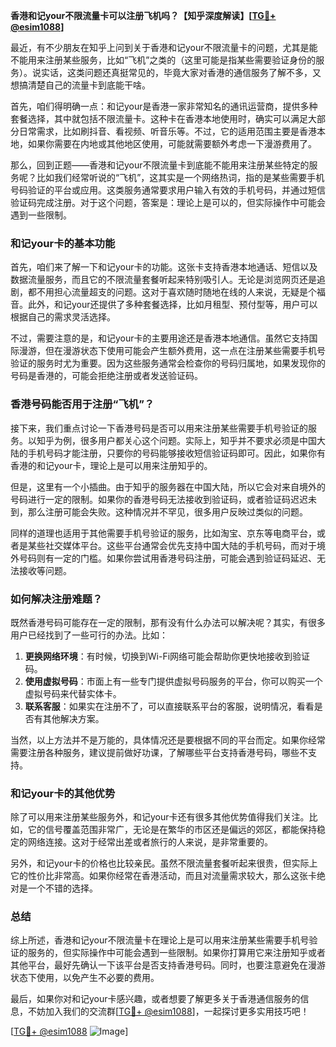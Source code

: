 **香港和记your不限流量卡可以注册飞机吗？【知乎深度解读】[[TG💪+ @esim1088](https://t.me/s/esim1088)]**

最近，有不少朋友在知乎上问到关于香港和记your不限流量卡的问题，尤其是能不能用来注册某些服务，比如“飞机”之类的（这里可能是指某些需要验证身份的服务）。说实话，这类问题还真挺常见的，毕竟大家对香港的通信服务了解不多，又想搞清楚自己的流量卡到底能干啥。

首先，咱们得明确一点：和记your是香港一家非常知名的通讯运营商，提供多种套餐选择，其中就包括不限流量卡。这种卡在香港本地使用时，确实可以满足大部分日常需求，比如刷抖音、看视频、听音乐等。不过，它的适用范围主要是香港本地，如果你需要在内地或其他地区使用，可能就需要额外考虑一下漫游费用了。

那么，回到正题——香港和记your不限流量卡到底能不能用来注册某些特定的服务呢？比如我们经常听说的“飞机”，这其实是一个网络热词，指的是某些需要手机号码验证的平台或应用。这类服务通常要求用户输入有效的手机号码，并通过短信验证码完成注册。对于这个问题，答案是：理论上是可以的，但实际操作中可能会遇到一些限制。

### 和记your卡的基本功能

首先，咱们来了解一下和记your卡的功能。这张卡支持香港本地通话、短信以及数据流量服务，而且它的不限流量套餐听起来特别吸引人。无论是浏览网页还是追剧，都不用担心流量超支的问题。这对于喜欢随时随地在线的人来说，无疑是个福音。此外，和记your还提供了多种套餐选择，比如月租型、预付型等，用户可以根据自己的需求灵活选择。

不过，需要注意的是，和记your卡的主要用途还是香港本地通信。虽然它支持国际漫游，但在漫游状态下使用可能会产生额外费用，这一点在注册某些需要手机号验证的服务时尤为重要。因为这些服务通常会检查你的号码归属地，如果发现你的号码是香港的，可能会拒绝注册或者发送验证码。

### 香港号码能否用于注册“飞机”？

接下来，我们重点讨论一下香港号码是否可以用来注册某些需要手机号验证的服务。以知乎为例，很多用户都关心这个问题。实际上，知乎并不要求必须是中国大陆的手机号码才能注册，只要你的号码能够接收短信验证码即可。因此，如果你有香港的和记your卡，理论上是可以用来注册知乎的。

但是，这里有一个小插曲。由于知乎的服务器在中国大陆，所以它会对来自境外的号码进行一定的限制。如果你的香港号码无法接收到验证码，或者验证码迟迟未到，那么注册可能会失败。这种情况并不罕见，很多用户反映过类似的问题。

同样的道理也适用于其他需要手机号验证的服务，比如淘宝、京东等电商平台，或者是某些社交媒体平台。这些平台通常会优先支持中国大陆的手机号码，而对于境外号码则有一定的门槛。如果你尝试用香港号码注册，可能会遇到验证码延迟、无法接收等问题。

### 如何解决注册难题？

既然香港号码可能存在一定的限制，那有没有什么办法可以解决呢？其实，有很多用户已经找到了一些可行的办法。比如：

1. **更换网络环境**：有时候，切换到Wi-Fi网络可能会帮助你更快地接收到验证码。
2. **使用虚拟号码**：市面上有一些专门提供虚拟号码服务的平台，你可以购买一个虚拟号码来代替实体卡。
3. **联系客服**：如果实在注册不了，可以直接联系平台的客服，说明情况，看看是否有其他解决方案。

当然，以上方法并不是万能的，具体情况还是要根据不同的平台而定。如果你经常需要注册各种服务，建议提前做好功课，了解哪些平台支持香港号码，哪些不支持。

### 和记your卡的其他优势

除了可以用来注册某些服务外，和记your卡还有很多其他优势值得我们关注。比如，它的信号覆盖范围非常广，无论是在繁华的市区还是偏远的郊区，都能保持稳定的网络连接。这对于经常出差或者旅行的人来说，是非常重要的。

另外，和记your卡的价格也比较亲民。虽然不限流量套餐听起来很贵，但实际上它的性价比非常高。如果你经常在香港活动，而且对流量需求较大，那么这张卡绝对是一个不错的选择。

### 总结

综上所述，香港和记your不限流量卡在理论上是可以用来注册某些需要手机号验证的服务的，但实际操作中可能会遇到一些限制。如果你打算用它来注册知乎或者其他平台，最好先确认一下该平台是否支持香港号码。同时，也要注意避免在漫游状态下使用，以免产生不必要的费用。

最后，如果你对和记your卡感兴趣，或者想要了解更多关于香港通信服务的信息，不妨加入我们的交流群[[TG💪+ @esim1088](https://t.me/s/esim1088)]，一起探讨更多实用技巧吧！

[[TG💪+ @esim1088](https://t.me/s/esim1088) ![Image](https://i.postimg.cc/4NQfJmqS/Snipaste-2025-05-13-00-14-12.png)]